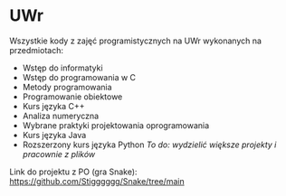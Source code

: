 # UWr
Wszystkie kody z zajęć programistycznych na UWr wykonanych na przedmiotach:
- Wstęp do informatyki
- Wstęp do programowania w C
- Metody programowania
- Programowanie obiektowe
- Kurs języka C++
- Analiza numeryczna
- Wybrane praktyki projektowania oprogramowania
- Kurs języka Java
- Rozszerzony kurs języka Python
_To do: wydzielić większe projekty i pracownie z plików_

Link do projektu z PO (gra Snake): https://github.com/Stigggggg/Snake/tree/main
